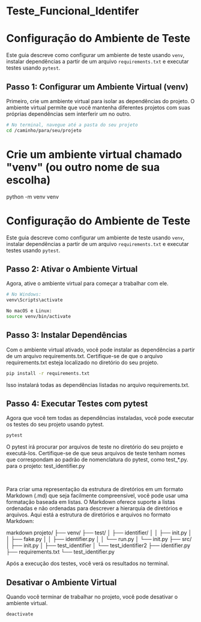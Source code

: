 # Teste_Funcional_Identifer

# Configuração do Ambiente de Teste

Este guia descreve como configurar um ambiente de teste usando `venv`, instalar dependências a partir de um arquivo `requirements.txt` e executar testes usando `pytest`.

## Passo 1: Configurar um Ambiente Virtual (venv)

Primeiro, crie um ambiente virtual para isolar as dependências do projeto. O ambiente virtual permite que você mantenha diferentes projetos com suas próprias dependências sem interferir um no outro.

```bash
# No terminal, navegue até a pasta do seu projeto
cd /caminho/para/seu/projeto
```

# Crie um ambiente virtual chamado "venv" (ou outro nome de sua escolha)
python -m venv venv

# Configuração do Ambiente de Teste

Este guia descreve como configurar um ambiente de teste usando `venv`, instalar dependências a partir de um arquivo `requirements.txt` e executar testes usando `pytest`.

## Passo 2: Ativar o Ambiente Virtual

Agora, ative o ambiente virtual para começar a trabalhar com ele.

```bash
# No Windows:
venv\Scripts\activate
```
```bash
No macOS e Linux:
source venv/bin/activate
```
## Passo 3: Instalar Dependências

Com o ambiente virtual ativado, você pode instalar as dependências a partir de um arquivo requirements.txt. Certifique-se de que o arquivo requirements.txt esteja localizado no diretório do seu projeto.

```bash
pip install -r requirements.txt
```
Isso instalará todas as dependências listadas no arquivo requirements.txt.


## Passo 4: Executar Testes com pytest

Agora que você tem todas as dependências instaladas, você pode executar os testes do seu projeto usando pytest.

```bash
pytest
```
O pytest irá procurar por arquivos de teste no diretório do seu projeto e executá-los. Certifique-se de que seus arquivos de teste tenham nomes que correspondam ao padrão de nomenclatura do pytest, como test_*.py. para o projeto: test_identifier.py

<br>

Para criar uma representação da estrutura de diretórios em um formato Markdown (.md) que seja facilmente compreensível, você pode usar uma formatação baseada em listas. O Markdown oferece suporte a listas ordenadas e não ordenadas para descrever a hierarquia de diretórios e arquivos. Aqui está a estrutura de diretórios e arquivos no formato Markdown:

markdown
projeto/
├── venv/
├── test/
│ ├── identifier/
│ │ ├── init.py
│ │ ├── fake.py
│ │ ├── identifier.py
│ │ └── run.py
│ └── init.py
├── src/
│ ├── init.py
│ ├── test_identifier
│ └── test_identifier2
├── identifier.py
├── requirements.txt
└── test_identifier.py
<br>

Após a execução dos testes, você verá os resultados no terminal.

## Desativar o Ambiente Virtual

Quando você terminar de trabalhar no projeto, você pode desativar o ambiente virtual.

```bash
deactivate
```
